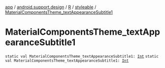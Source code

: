 [app](../../../index.md) / [android.support.design](../../index.md) / [R](../index.md) / [styleable](index.md) / [MaterialComponentsTheme_textAppearanceSubtitle1](./-material-components-theme_text-appearance-subtitle1.md)

# MaterialComponentsTheme_textAppearanceSubtitle1

`static val MaterialComponentsTheme_textAppearanceSubtitle1: `[`Int`](https://kotlinlang.org/api/latest/jvm/stdlib/kotlin/-int/index.html)
`static val MaterialComponentsTheme_textAppearanceSubtitle1: `[`Int`](https://kotlinlang.org/api/latest/jvm/stdlib/kotlin/-int/index.html)